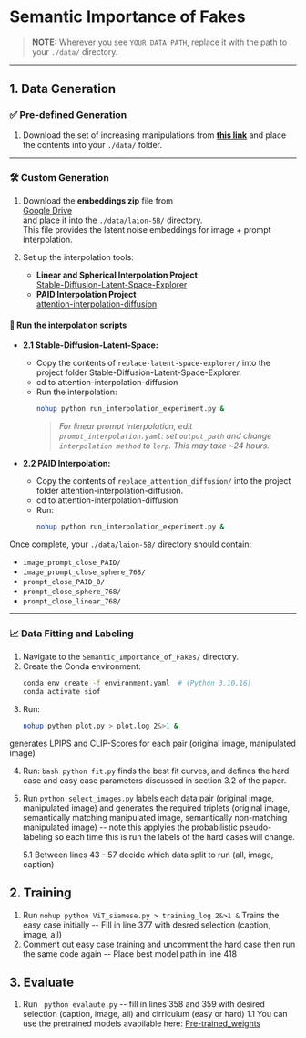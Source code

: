 # Semantic Importance of Fakes

> **NOTE:** Wherever you see `YOUR DATA PATH`, replace it with the path to your `./data/` directory.

---

## 1. Data Generation

### ✅ Pre-defined Generation

1. Download the set of increasing manipulations from **[this link](<>)** and place the contents into your `./data/` folder.

---

### 🛠️ Custom Generation

1. Download the **embeddings zip** file from  
   [Google Drive](https://drive.google.com/file/d/18SEK2DObfhH4U9Bxw9Qb2DH3xRGy5Q_k/view?usp=sharing)  
   and place it into the `./data/laion-5B/` directory.  
   This file provides the latent noise embeddings for image + prompt interpolation.

2. Set up the interpolation tools:
   - **Linear and Spherical Interpolation Project**  
     [Stable-Diffusion-Latent-Space-Explorer](https://github.com/alen-smajic/Stable-Diffusion-Latent-Space-Explorer)
   - **PAID Interpolation Project**  
     [attention-interpolation-diffusion](https://github.com/QY-H00/attention-interpolation-diffusion)

#### 🔄 Run the interpolation scripts

- **2.1 Stable-Diffusion-Latent-Space:**
  - Copy the contents of `replace-latent-space-explorer/` into the project folder Stable-Diffusion-Latent-Space-Explorer.
  - cd to attention-interpolation-diffusion
  - Run the interpolation:
    ```bash
    nohup python run_interpolation_experiment.py &
    ```
    > *For linear prompt interpolation, edit `prompt_interpolation.yaml`: set `output_path` and change `interpolation method` to `lerp`. This may take ~24 hours.*

- **2.2 PAID Interpolation:**
  - Copy the contents of `replace_attention_diffusion/` into the project folder attention-interpolation-diffusion.
  - cd to attention-interpolation-diffusion
  - Run:
    ```bash
    nohup python run_interpolation_experiment.py &
    ```

Once complete, your `./data/laion-5B/` directory should contain:

- `image_prompt_close_PAID/`  
- `image_prompt_close_sphere_768/`  
- `prompt_close_PAID_0/`  
- `prompt_close_sphere_768/`  
- `prompt_close_linear_768/`

---

### 📈 Data Fitting and Labeling

1. Navigate to the `Semantic_Importance_of_Fakes/` directory.
2. Create the Conda environment:
   ```bash
   conda env create -f environment.yaml  # (Python 3.10.16)
   conda activate siof
   
3. Run:
    ```bash
   nohup python plot.py > plot.log 2&>1 &
generates LPIPS and CLIP-Scores for each pair (original image, manipulated image)

4. Run: `bash python fit.py` finds the best fit curves, and defines the hard case and easy case parameters discussed in section 3.2 of the paper.
   
5. Run ```python select_images.py``` labels each data pair (original image, manipulated image) and generates the required triplets (original image, semantically matching manipulated image, semantically non-matching manipulated image) -- note this applyies the probabilistic pseudo-labeling so each time this is run the labels of the hard cases will change.
   
   5.1 Between lines 43 - 57 decide which data split to run (all, image, caption)

## 2. Training
1. Run ```nohup python ViT_siamese.py > training_log 2&>1 &``` Trains the easy case initially -- Fill in line 377 with desred selection (caption, image, all)
2. Comment out easy case training and uncomment the hard case then run the same code again -- Place best model path in line 418

## 3. Evaluate
1. Run ``` python evalaute.py``` -- fill in lines 358 and 359 with desired selection (caption, image, all) and cirriculum (easy or hard)
    1.1 You can use the pretrained models avaoilable here: [Pre-trained_weights](https://drive.google.com/drive/folders/1xr4T_7dXJ3LV_zumrI08SxdwoycRVDSn?usp=sharing)
